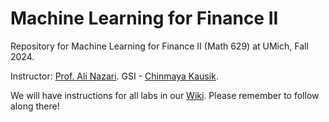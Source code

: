 # Machine Learning for Finance II
Repository for Machine Learning for Finance II (Math 629) at UMich, Fall 2024. 

Instructor: [Prof. Ali Nazari](https://lsa.umich.edu/math/people/faculty---lecturers/anazari.html).
GSI - [Chinmaya Kausik](https://chinmaya-kausik.github.io/).

We will have instructions for all labs in our [Wiki](https://github.com/Chinmaya-Kausik/machine_learning_for_finance_ii/wiki). Please remember to follow along there!
